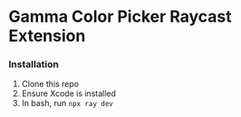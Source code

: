 # Gamma Color Picker Raycast Extension

### Installation

1. Clone this repo
2. Ensure Xcode is installed
3. In bash, run `npx ray dev`
